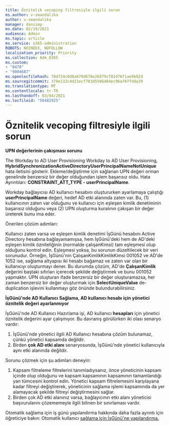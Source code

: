 ```yaml
---
title: Öznitelik vecoping filtresiyle ilgili sorun
ms.author: v-smandalika
author: v-smandalika
manager: dansimp
ms.date: 02/19/2021
audience: Admin
ms.topic: article
ms.service: o365-administration
ROBOTS: NOINDEX, NOFOLLOW
localization_priority: Priority
ms.collection: Adm_O365
ms.custom:
- "8470"
- "9004687"
ms.openlocfilehash: 78df24c0d8a670d678e26879cf81476f1ae9b92d
ms.sourcegitcommit: 379e132c4d21ecf703d5506484ec96a767fdda39
ms.translationtype: MT
ms.contentlocale: tr-TR
ms.lasthandoff: 03/04/2021
ms.locfileid: "50482925"
---
```

# <a name="problem-with-attribute-and-scoping-filter"></a>Öznitelik vecoping filtresiyle ilgili sorun

**UPN değerlerinin çakışması sorunu**

The Workday to AD User Provisioning Workday to AD User Provisioning, **HybridSynchronizationActiveDirectoryUserPrincipalNameNotUnique** hata iletisini gösterir. Ekleme/değiştirme için sağlanan UPN değeri orman genelinde benzersiz bir değer olduğundan işlem başarısız oldu. Hata Ayrıntıları: **CONSTRAINT_ATT_TYPE - userPrincipalName**.

Workday bağlayıcısı AD kullanıcı hesabını oluştururken ayarlamaya çalıştığı **userPrincipalName** değeri, hedef AD etki alanında zaten var. Bu, (1) kullanıcının zaten var olduğunu ve kullanıcı için eşleşen kimlik denetiminin başarısız olduğunu veya (2) UPN oluşturma kuralının çakışan bir değer üreterek bunu ima eder.

Önerilen çözüm adımları:

Kullanıcı zaten varsa ve eşleşen kimlik denetimi İşGünü hesabını Active Directory hesabına bağlayamamışsa, hem İşGünü'deki hem de AD'deki eşleşen kimlik özniteliğinin (normalde çalışanKimsi) tam eşleşmesi olup olduğunu kontrol edin.  Eşleşmesi yoksa, bu sorunun düzeltilecek bir veri sorunudur. Örneğin, İşGünü'nin ÇalışanKimlikKimlikKimsi 001052 ve AD'de 1052 ise, sağlama altyapısı iki hesabı bağamaz ve zaten var olan bir kullanıcıyı oluşturmayı dener. Bu durumda çözüm, AD'de **ÇalışanKimlik** değerini baştaki sıfırları içerecek şekilde değiştirmek ve bunu 001052 yapmaktır.
UPN oluşturan ifade benzersiz bir değer oluşturamazsa, her zaman benzersiz bir değer oluşturmak için **SelectUniqueValue** de-duplication işlevini kullanmayı göz önünde bulundurabilirsiniz.

**İşGünü'nde AD Kullanıcı Sağlama, AD kullanıcı hesabı için yönetici öznitelik değeri ayarlanmıyor**

İşGünü'nde AD Kullanıcı Hazırlama işi, AD kullanıcı **hesapları** için yönetici öznitelik değerini ayar çalışmıyor. Bu davranış görülürken iki olası senaryo vardır:

1. İşGünü'nde yönetici ilgili AD Kullanıcı hesabına çözüm bulunamaz, çünkü yönetici kapsamda değildir.
2. Birden **çok AD etki alanı** senaryosunda, İşGünü'nde yönetici kullanıcıyla aynı etki alanında değildir.

Sorunu çözmek için şu adımları deneyin:

1. Kapsam filtreleme filtrelerini tanımladıysanız, önce yöneticinin kapsam içinde olup olduğunu ve kapsam kapsamının kapsamının tamamlandığı yan tümcesini kontrol edin. Yönetici kapsam filtrelemesini karşılayana kadar filtreyi değiştirerek, yöneticinin sağlama işlemi kapsamında da yer alamayacak şekilde filtreyi değiştirmesini sağlar.
2. Birden çok AD etki alanınız varsa, bağlayıcının etki alanı yöneticisi başvurularını çözememeyle ilgili bilinen bir sınırlaması vardır.

Otomatik sağlama için iş günü yapılandırma hakkında daha fazla ayrıntı için öğreticiye bakın: Otomatik kullanıcı [sağlama için İşGünü'ne yapılandırma.](https://docs.microsoft.com/azure/active-directory/saas-apps/workday-inbound-tutorial)













